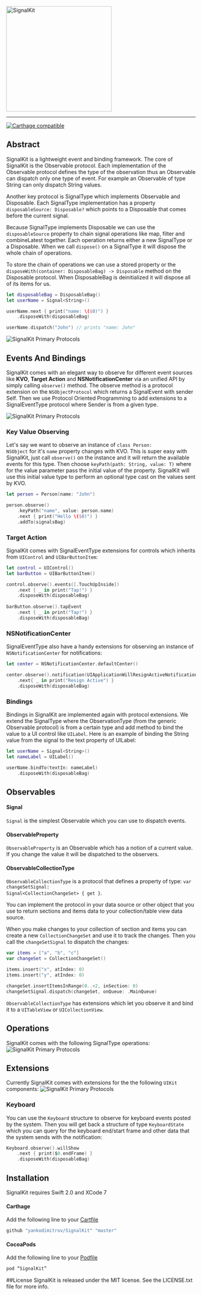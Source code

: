 <img src="https://raw.githubusercontent.com/yankodimitrov/SignalKit/SignalKit-3.0/Resources/logo.png" width="280" alt="SignalKit">

---
[![Carthage compatible](https://img.shields.io/badge/Carthage-compatible-4BC51D.svg?style=flat)](https://github.com/Carthage/Carthage)

## Abstract
SignalKit is a lightweight event and binding framework. The core of SignalKit is the Observable protocol. Each implementation of the Observable protocol defines the type of the observation thus an Observable can dispatch only one type of event. For example an Observable of type String can only dispatch String values.

Another key protocol is SignalType which implements Observable and Disposable. Each SignalType implementation has a property <code>disposableSource: Disposable?</code> which points to a Disposable that comes before the current signal.

Because SignalType implements Disposable we can use the <code>disposableSource</code> property to chain signal operations like map, filter and combineLatest together. Each operation returns either a new SignalType or a Disposable. When we call <code>dispose()</code> on a SignalType it will dispose the whole chain of operations.

To store the chain of operations we can use a stored property or the <code>disposeWith(container: DisposableBag) -> Disposable</code> method on the Disposable protocol. When DisposableBag is deinitialized it will dispose all of its items for us.

```swift
let disposableBag = DisposableBag()
let userName = Signal<String>()

userName.next { print("name: \($0)") }
	.disposeWith(disposableBag)

userName.dispatch("John") // prints "name: John"
```

![SignalKit Primary Protocols](https://raw.githubusercontent.com/yankodimitrov/SignalKit/SignalKit-3.0/Resources/primary-protocols.png)

## Events And Bindings

SignalKit comes with an elegant way to observe for different event sources like **KVO**, **Target Action** and **NSNotificationCenter** via an unified API by simply calling <code>observe()</code> method. The observe method is a protocol extension on the <code>NSObjectProtocol</code> which returns a SignalEvent with sender Self. Then we use Protocol Oriented Programming to add extensions to a SignalEventType protocol where Sender is from a given type.

![SignalKit Primary Protocols](https://raw.githubusercontent.com/yankodimitrov/SignalKit/SignalKit-3.0/Resources/event-model.png)

### Key Value Observing

Let's say we want to observe an instance of <code>class Person: NSObject</code> for it's <code>name</code> property changes with KVO. This is super easy with SignalKit, just call <code>observe()</code> on the instance and it will return the available events for this type. Then choose <code>keyPath(path: String, value: T)</code> where for the value parameter pass the initial value of the property. SignalKit will use this initial value type to perform an optional type cast on the values sent by KVO.

```swift
let person = Person(name: "John")

person.observe()
    .keyPath("name", value: person.name)
    .next { print("Hello \($0)") }
    .addTo(signalsBag)
```

### Target Action

SignalKit comes with SignalEventType extensions for controls which inherits from <code>UIControl</code> and <code>UIBarButtonItem</code>:

```swift
let control = UIControl()
let barButton = UIBarButtonItem()

control.observe().events([.TouchUpInside])
    .next { _ in print("Tap!") }
    .disposeWith(disposableBag)
        
barButton.observe().tapEvent
    .next { _ in print("Tap!") }
    .disposeWith(disposableBag)
```

### NSNotificationCenter

SignalEventType also have a handy extensions for observing an instance of <code>NSNotificationCenter</code> for notifications:

```swift
let center = NSNotificationCenter.defaultCenter()

center.observe().notification(UIApplicationWillResignActiveNotification)
    .next{ _ in print("Resign Active") }
    .disposeWith(disposableBag)
```

### Bindings

Bindings in SignalKit are implemented again with protocol extensions. We extend the SignalType where the ObservationType (from the generic Observable protocol) is from a certain type and add method to bind the value to a UI control like <code>UILabel</code>.
Here is an example of binding the String value from the signal to the text property of UILabel:

```swift
let userName = Signal<String>()
let nameLabel = UILabel()

userName.bindTo(textIn: nameLabel)
    .disposeWith(disposableBag)
```

## Observables

#### Signal
<code>Signal</code> is the simplest Observable which you can use to dispatch events.

#### ObservableProperty
<code>ObservableProperty</code> is an Observable which has a notion of a current value. If you change the value it will be dispatched to the observers.

#### ObservableCollectionType
<code>ObservableCollectionType</code> is a protocol that defines a property of type: <code>var changeSetSignal: Signal&lt;CollectionChangeSet&gt; { get }</code>.

You can implement the protocol in your data source or other object that you use to return sections and items data to your collection/table view data source.

When you make changes to your collection of section and items you can create a new <code>CollectionChangeSet</code> and use it to track the changes. Then you call the <code>changeSetSignal</code> to dispatch the changes:

```swift
var items = ["a", "b", "c"]
var changeSet = CollectionChangeSet()

items.insert("x", atIndex: 0)
items.insert("y", atIndex: 0)

changeSet.insertItemsInRange(0..<2, inSection: 0)
changeSetSignal.dispatch(changeSet, onQueue: .MainQueue)
```

<code>ObservableCollectionType</code> has extensions which let you observe it and bind it to a <code>UITableView</code> or <code>UICollectionView</code>.

## Operations

SignalKit comes with the following SignalType operations:
![SignalKit Primary Protocols](https://raw.githubusercontent.com/yankodimitrov/SignalKit/SignalKit-3.0/Resources/signal-operations.png)

## Extensions

Currently SignalKit comes with extensions for the the following <code>UIKit</code> components:
![SignalKit Primary Protocols](https://raw.githubusercontent.com/yankodimitrov/SignalKit/SignalKit-3.0/Resources/uikit-extensions.png)

### Keyboard
You can use the <code>Keyboard</code> structure to observe for keyboard events posted by the system. Then you will get back a structure of type <code>KeyboardState</code> which you can query for the keyboard end/start frame and other data that the system sends with the notification:

```swift
Keyboard.observe().willShow
    .next { print($0.endFrame) }
    .disposeWith(disposableBag)
```

## Installation

SignalKit requires Swift 2.0 and XCode 7

#### Carthage
Add the following line to your [Cartfile](https://github.com/carthage/carthage)
```swift
github "yankodimitrov/SignalKit" "master"
```

#### CocoaPods
Add the following line to your [Podfile](https://guides.cocoapods.org/)
```swift
pod “SignalKit”
```

##License
SignalKit is released under the MIT license. See the LICENSE.txt file for more info.
